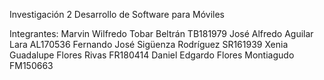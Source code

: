 Investigación 2
Desarrollo de Software para Móviles

Integrantes:
Marvin Wilfredo Tobar Beltrán TB181979
José Alfredo Aguilar Lara AL170536
Fernando José Sigüenza Rodríguez SR161939
Xenia Guadalupe Flores Rivas FR180414
Daniel Edgardo Flores Montiagudo FM150663
